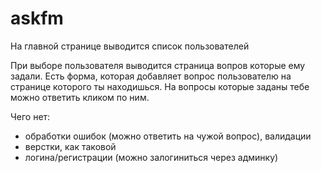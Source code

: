 # askfm

На главной странице выводится список пользователей

При выборе пользователя выводится страница вопров которые ему задали. 
Есть форма, которая добавляет вопрос пользователю на странице которого ты находишься.
На вопросы которые заданы тебе можно ответить кликом по ним.

Чего нет:
- обработки ошибок (можно ответить на чужой вопрос), валидации
- верстки, как таковой
- логина/регистрации (можно залогиниться через админку)
